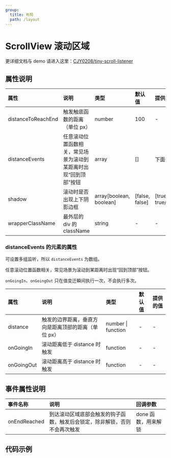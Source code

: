 ```yaml
---
group:
  title: 布局
  path: /layout
---
```


# ScrollView 滚动区域 <ImportCost name="ScrollView" />

更详细文档与 demo 请进入这里：[CJY0208/tiny-scroll-listener](https://github.com/CJY0208/tiny-scroll-listener)

## 属性说明

| 属性 | 说明 | 类型 | 默认值 | 提供的值 |
| :-- | :-- | :-- | :-- | :-- |
| distanceToReachEnd | 触发触底函数的距离（单位 px） | number | 100 | - |
| distanceEvents | 任意滚动位置函数相关，常见场景为滚动到某距离时出现“回到顶部”按钮 | array | [] | 下面会详说 |
| shadow | 滚动时是否出现上下阴影边框 | array[boolean, boolean] | [false, false] | [true/false, true/false] |
| wrapperClassName | 最外层的 div 的 className | string | - | - |

### distanceEvents 的元素的属性

可设置多组监听，所以 `distanceEvents` 为数组。

任意滚动位置函数相关，常见场景为滚动到某距离时出现“回到顶部”按钮。

`onGoingIn`、`onGoingOut` 只在值变迁瞬间执行一次，不会执行多次。

| 属性       | 说明                                                | 类型               | 默认值 | 提供的值 |
| :--------- | :-------------------------------------------------- | :----------------- | :----- | :------- |
| distance   | 触发的边界距离，垂直方向是距离顶部的距离（单位 px） | number \| function | -      | -        |
| onGoingIn  | 滚动距离低于 distance 时触发                        | function           | -      | -        |
| onGoingOut | 滚动距离高于 distance 时触发                        | function           | -      | -        |

## 事件属性说明

| 事件名称     | 说明                                                                       | 回调参数            |
| :----------- | :------------------------------------------------------------------------- | :------------------ |
| onEndReached | 到达滚动区域底部会触发的钩子函数，触发后会锁定，除非解锁，否则不会再次触发 | done 函数，用来解锁 |

## 代码示例

<code src="./demos/demo1/index.tsx" />
